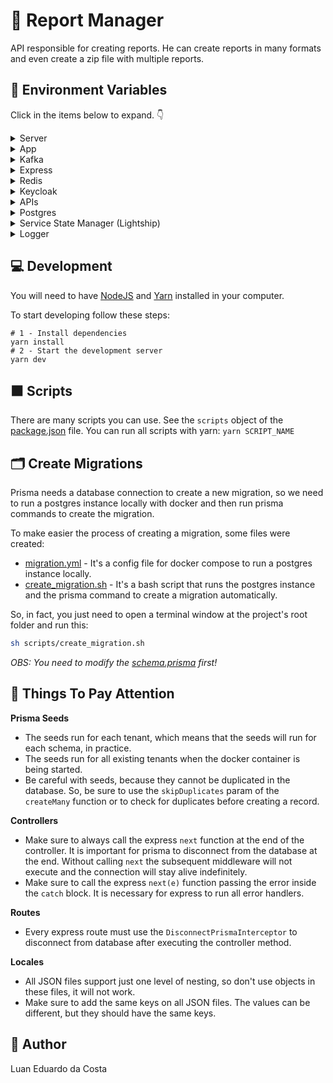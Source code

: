 # :page_with_curl: Report Manager

API responsible for creating reports. He can create reports in many formats and even create a zip file with multiple reports.

## :notebook_with_decorative_cover: Environment Variables

Click in the items below to expand. :point_down:

<details>
  <summary>Server</summary>

| Key         | Type    | Default Value | Env Var                   |
| ----------- | ------- | ------------- | ------------------------- |
| server.port | integer | 3791          | REPORTMANAGER_SERVER_PORT |

</details>

<details>
  <summary>App</summary>

| Key                      | Type    | Default Value | Env Var                                | Description                                                          |
| ------------------------ | ------- | ------------- | -------------------------------------- | -------------------------------------------------------------------- |
| app.report.expiration.ms | integer | 0             | REPORTMANAGER_APP_REPORT_EXPIRATION_MS | Report file expiration in milliseconds. Use 0 to disable expiration. |
| app.report.path          | string  | /reports      | REPORTMANAGER_APP_REPORT_PATH          | Report file path. Don't put a slash at the end.                      |

</details>

<details>
  <summary>Kafka</summary>

| Key                                         | Type    | Default Value               | Env Var                                                   |
| ------------------------------------------- | ------- | --------------------------- | --------------------------------------------------------- |
| consumer.client.id                          | string  | ${HOSTNAME:-report-manager} | REPORTMANAGER_CONSUMER_CLIENT_ID                          |
| consumer.group.id                           | string  | ${HOSTNAME:-report-manager} | REPORTMANAGER_CONSUMER_GROUP_ID                           |
| consumer.metadata.broker.list               | string  | kafka:9092                  | REPORTMANAGER_CONSUMER_METADATA_BROKER_LIST               |
| consumer.topic.metadata.refresh.interval.ms | integer | 30000                       | REPORTMANAGER_CONSUMER_TOPIC_METADATA_REFRESH_INTERVAL_MS |
| topic.auto.offset.reset                     | string  | earliest                    | REPORTMANAGER_TOPIC_AUTO_OFFSET_RESET                     |
| subscribe.topics.regex.tenants              | string  | ^.+dojot\.tenancy           | REPORTMANAGER_SUBSCRIBE_TOPICS_REGEX_TENANTS              |

</details>

<details>
  <summary>Express</summary>

| Key                   | Type    | Default Value | Env Var                             |
| --------------------- | ------- | ------------- | ----------------------------------- |
| express.parsing.limit | integer | 256000        | REPORTMANAGER_EXPRESS_PARSING_LIMIT |

</details>

<details>
  <summary>Redis</summary>

| Key        | Type    | Default Value        | Env Var                  |
| ---------- | ------- | -------------------- | ------------------------ |
| redis.host | string  | report-manager-redis | REPORTMANAGER_REDIS_HOST |
| redis.port | integer | 6379                 | REPORTMANAGER_REDIS_PORT |
| redis.db   | integer | 0                    | REPORTMANAGER_REDIS_DB   |

</details>

<details>
  <summary>Keycloak</summary>

| Key                         | Type   | Default Value                            | Env Var                                   |
| --------------------------- | ------ | ---------------------------------------- | ----------------------------------------- |
| keycloak.url                | string | http://keycloak:8080                     | REPORTMANAGER_KEYCLOAK_URL                |
| keycloak.tenants.url        | string | http://keycloak-proxy:8081/api/v1/tenant | REPORTMANAGER_KEYCLOAK_TENANTS_URL        |
| keycloak.client.id          | string | dojot-report-manager                     | REPORTMANAGER_KEYCLOAK_CLIENT_ID          |
| keycloak.client.secret.file | string | dojot-report-manager                     | REPORTMANAGER_KEYCLOAK_CLIENT_SECRET_FILE |

</details>

<details>
  <summary>APIs</summary>

| Key            | Type   | Default Value                  | Env Var                      |
| -------------- | ------ | ------------------------------ | ---------------------------- |
| apis.retriever | string | http://influxdb-retriever:4000 | REPORTMANAGER_APIS_RETRIEVER |
| apis.filemgmt  | string | http://file-mgmt:7000          | REPORTMANAGER_APIS_FILEMGMT  |

</details>

<details>
  <summary>Postgres</summary>

| Key               | Type    | Default Value  | Env Var                         |
| ----------------- | ------- | -------------- | ------------------------------- |
| postgres.user     | string  | postgres       | REPORTMANAGER_POSTGRES_USER     |
| postgres.password | string  | postgres       | REPORTMANAGER_POSTGRES_PASSWORD |
| postgres.host     | string  | postgres       | REPORTMANAGER_POSTGRES_HOST     |
| postgres.port     | integer | 5432           | REPORTMANAGER_POSTGRES_PORT     |
| postgres.database | string  | report-manager | REPORTMANAGER_POSTGRES_DATABASE |

</details>

<details>
  <summary>Service State Manager (Lightship)</summary>

These parameters are passed directly to the SDK ServiceStateManager. Check the [official repository](https://github.com/dojot/dojot-microservice-sdk-js) for more info on the values.

| Key                                 | Default Value | Valid Values | Environment variable                              |
| ----------------------------------- | ------------- | ------------ | ------------------------------------------------- |
| lightship.detect.kubernetes         | false         | boolean      | REPORTMANAGER_LIGHTSHIP_DETECT_KUBERNETES         |
| lightship.graceful.shutdown.timeout | 60000         | number       | REPORTMANAGER_LIGHTSHIP_GRACEFUL_SHUTDOWN_TIMEOUT |
| lightship.port                      | 9000          | number       | REPORTMANAGER_LIGHTSHIP_PORT                      |
| lightship.shutdown.delay            | 5000          | number       | REPORTMANAGER_LIGHTSHIP_SHUTDOWN_DELAY            |
| lightship.shutdown.handler.timeout  | 5000          | number       | REPORTMANAGER_LIGHTSHIP_SHUTDOWN_HANDLER_TIMEOUT  |

</details>

<details>
  <summary>Logger</summary>

| Key            | Type   | Default Value | Env Var                      |
| -------------- | ------ | ------------- | ---------------------------- |
| logger.level   | string | info          | REPORTMANAGER_LOGGER_LEVEL   |
| logger.verbose | string | false         | REPORTMANAGER_LOGGER_VERBOSE |

</details>

## :computer: Development

You will need to have [NodeJS](https://nodejs.org/en/) and [Yarn](https://yarnpkg.com/) installed in your computer.

To start developing follow these steps:

```shell
# 1 - Install dependencies
yarn install
# 2 - Start the development server
yarn dev
```

## :black_large_square: Scripts

There are many scripts you can use. See the `scripts` object of the [package.json](package.json) file. You can run all scripts with yarn: `yarn SCRIPT_NAME`

## :card_index_dividers: Create Migrations

Prisma needs a database connection to create a new migration, so we need to run a postgres instance locally with docker and then run prisma commands to create the migration.

To make easier the process of creating a migration, some files were created:

- [migration.yml](docker/migration.yml) - It's a config file for docker compose to run a postgres instance locally.
- [create_migration.sh](scripts/create_migration.sh) - It's a bash script that runs the postgres instance and the prisma command to create a migration automatically.

So, in fact, you just need to open a terminal window at the project's root folder and run this:

```bash
sh scripts/create_migration.sh
```

_OBS: You need to modify the [schema.prisma](prisma/schema.prisma) first!_

## :eyes: Things To Pay Attention

**Prisma Seeds**

- The seeds run for each tenant, which means that the seeds will run for each schema, in practice.
- The seeds run for all existing tenants when the docker container is being started.
- Be careful with seeds, because they cannot be duplicated in the database. So, be sure to use the `skipDuplicates` param of the `createMany` function or to check for duplicates before creating a record.

**Controllers**

- Make sure to always call the express `next` function at the end of the controller. It is important for prisma to disconnect from the database at the end. Without calling `next` the subsequent middleware will not execute and the connection will stay alive indefinitely.
- Make sure to call the express `next(e)` function passing the error inside the `catch` block. It is necessary for express to run all error handlers.

**Routes**

- Every express route must use the `DisconnectPrismaInterceptor` to disconnect from database after executing the controller method.

**Locales**

- All JSON files support just one level of nesting, so don't use objects in these files, it will not work.
- Make sure to add the same keys on all JSON files. The values can be different, but they should have the same keys.

## :man: Author

Luan Eduardo da Costa
